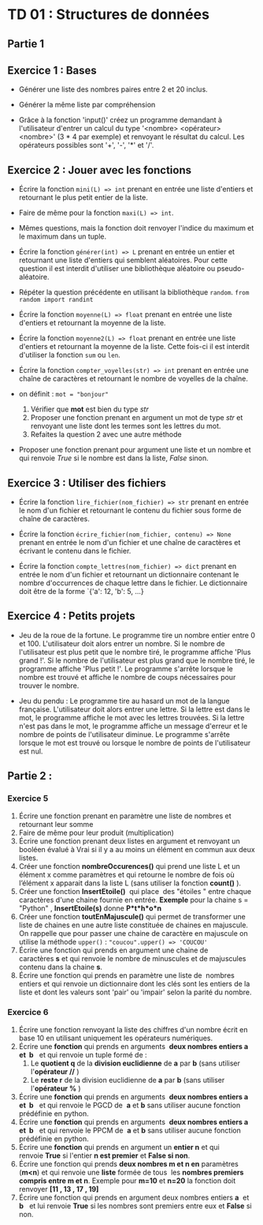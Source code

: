 # TD 01 : Structures de données

## Partie 1

## Exercice 1 : Bases

- Générer une liste des nombres paires entre 2 et 20 inclus.

- Générer la même liste par compréhension

- Grâce à la fonction 'input()' créez un programme demandant à l'utilisateur d'entrer un calcul du type '\<nombre> <opérateur> \<nombre>' (3 \* 4 par exemple) et renvoyant le résultat du calcul. Les opérateurs possibles sont '+', '-', '\*' et '/'.


## Exercice 2 : Jouer avec les fonctions

- Écrire la fonction `mini(L) => int` prenant en entrée une liste d'entiers et retournant le plus petit entier de la liste.

- Faire de même pour la fonction `maxi(L) => int`.

- Mêmes questions, mais la fonction doit renvoyer l'indice du maximum et le maximum dans un tuple.

- Écrire la fonction `générer(int) => L` prenant en entrée un entier et retournant une liste d'entiers qui semblent aléatoires. Pour cette question il est interdit d'utiliser une bibliothèque aléatoire ou pseudo-aléatoire.

- Répéter la question précédente en utilisant la bibliothèque `random`. `from random import randint`

- Écrire la fonction `moyenne(L) => float` prenant en entrée une liste d'entiers et retournant la moyenne de la liste.

- Écrire la fonction `moyenne2(L) => float` prenant en entrée une liste d'entiers et retournant la moyenne de la liste. Cette fois-ci il est interdit d'utiliser la fonction `sum` ou `len`.

- Écrire la fonction `compter_voyelles(str) => int` prenant en entrée une chaîne de caractères et retournant le nombre de voyelles de la chaîne.

- on définit : ```mot = "bonjour"```

	1) Vérifier que **mot** est bien du type *str*
	2) Proposer une fonction prenant en argument un mot de type *str* et renvoyant une liste dont les termes sont les lettres du mot.
	3) Refaites la question 2 avec une autre méthode

- Proposer une fonction prenant pour argument une liste et un nombre et qui renvoie *True* si le nombre est dans la liste, *False* sinon.


## Exercice 3 : Utiliser des fichiers

- Écrire la fonction `lire_fichier(nom_fichier) => str` prenant en entrée le nom d'un fichier et retournant le contenu du fichier sous forme de chaîne de caractères.

- Écrire la fonction `écrire_fichier(nom_fichier, contenu) => None` prenant en entrée le nom d'un fichier et une chaîne de caractères et écrivant le contenu dans le fichier.

- Écrire la fonction `compte_lettres(nom_fichier) => dict` prenant en entrée le nom d'un fichier et retournant un dictionnaire contenant le nombre d'occurrences de chaque lettre dans le fichier. Le dictionnaire doit être de la forme `{'a': 12, 'b': 5, ...}

  

## Exercice 4 : Petits projets

- Jeu de la roue de la fortune. Le programme tire un nombre entier entre 0 et 100. L'utilisateur doit alors entrer un nombre. Si le nombre de l'utilisateur est plus petit que le nombre tiré, le programme affiche 'Plus grand !'. Si le nombre de l'utilisateur est plus grand que le nombre tiré, le programme affiche 'Plus petit !'. Le programme s'arrête lorsque le nombre est trouvé et affiche le nombre de coups nécessaires pour trouver le nombre.

- Jeu du pendu : Le programme tire au hasard un mot de la langue française. L'utilisateur doit alors entrer une lettre. Si la lettre est dans le mot, le programme affiche le mot avec les lettres trouvées. Si la lettre n'est pas dans le mot, le programme affiche un message d'erreur et le nombre de points de l'utilisateur diminue. Le programme s'arrête lorsque le mot est trouvé ou lorsque le nombre de points de l'utilisateur est nul.


## Partie 2 :

### Exercice 5
1) Écrire une fonction prenant en paramètre une liste de nombres et retournant leur somme
2) Faire de même pour leur produit (multiplication)
3) Écrire une fonction prenant deux listes en argument et renvoyant un booléen évalué à Vrai si il y a au moins un élément en commun aux deux listes.
4) Créer une fonction **nombreOccurences()** qui prend une liste L et un élément x comme paramètres et qui retourne le nombre de fois où l’élément x apparait dans la liste L (sans utiliser la fonction **count()** ).
5) Créer une fonction **InsertEtoile()**  qui place  des "étoiles " entre chaque caractères d'une chaine fournie en entrée. **Exemple** pour la chaine s = "Python" , **InsertEtoile(s)** donne **P\*t\*h\*o\*n**
6) Créer une fonction **toutEnMajuscule()** qui permet de transformer une liste de chaines en une autre liste constituée de chaines en majuscule. On rappelle que pour passer une chaine de caractère en majuscule on utilise la méthode `upper()` : `"coucou".upper() => 'COUCOU'`
7) Écrire une fonction qui prends en argument une chaine de caractères **s** et qui renvoie le nombre de minuscules et de majuscules contenu dans la chaine **s**.
8) Écrire une fonction qui prends en paramètre une liste de  nombres entiers et qui renvoie un dictionnaire dont les clés sont les entiers de la liste et dont les valeurs sont 'pair' ou 'impair' selon la parité du nombre.

### Exercice 6
1) Écrire une fonction renvoyant la liste des chiffres d'un nombre écrit en base 10 en utilisant uniquement les opérateurs numériques.
2) Écrire une **fonction** qui prends en arguments  **deux nombres entiers a  et  b**   et qui renvoie un tuple formé de :
	1) Le **quotient q** de la **division euclidienne** de **a** par **b** (sans utiliser l'**opérateur //** )
	2) Le **reste r** de la division euclidienne de **a** par **b** (sans utiliser l'**opérateur %** )
3) Écrire une **fonction** qui prends en arguments  **deux nombres entiers a  et  b**   et qui renvoie le PGCD de  **a** et **b** sans utiliser aucune fonction prédéfinie en python.
4) Écrire une **fonction** qui prends en arguments  **deux nombres entiers a  et  b**   et qui renvoie le PPCM de  **a** et **b** sans utiliser aucune fonction prédéfinie en python.
5) Écrire une **fonction** qui prends en argument un **entier n** et qui renvoie **True** si l'entier **n est premier** et **False si non**.
6) Écrire une fonction qui prends **deux nombres m et n en** paramètres (**m<n**) et qui renvoie une **liste** formée de tous  les **nombres premiers compris entre m et n**. Exemple pour **m=10** et **n=20** la fonction doit renvoyer **[11 , 13 , 17 , 19]**
7) Écrire une fonction qui prends en argument deux nombres entiers **a**  et  **b**   et lui renvoie **True** si les nombres sont premiers entre eux et **False** si non.
